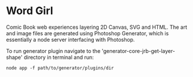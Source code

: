 Word Girl
=====================
Comic Book web experiences layering 2D Canvas, SVG and HTML. The art and image files are generated using Photoshop Generator, which is essentially a node server interfacing with Photoshop.

To run generator plugin navigate to the 'generator-core-jrb-get-layer-shape' directory in terminal and run:
```
node app -f path/to/generator/plugins/dir
```


